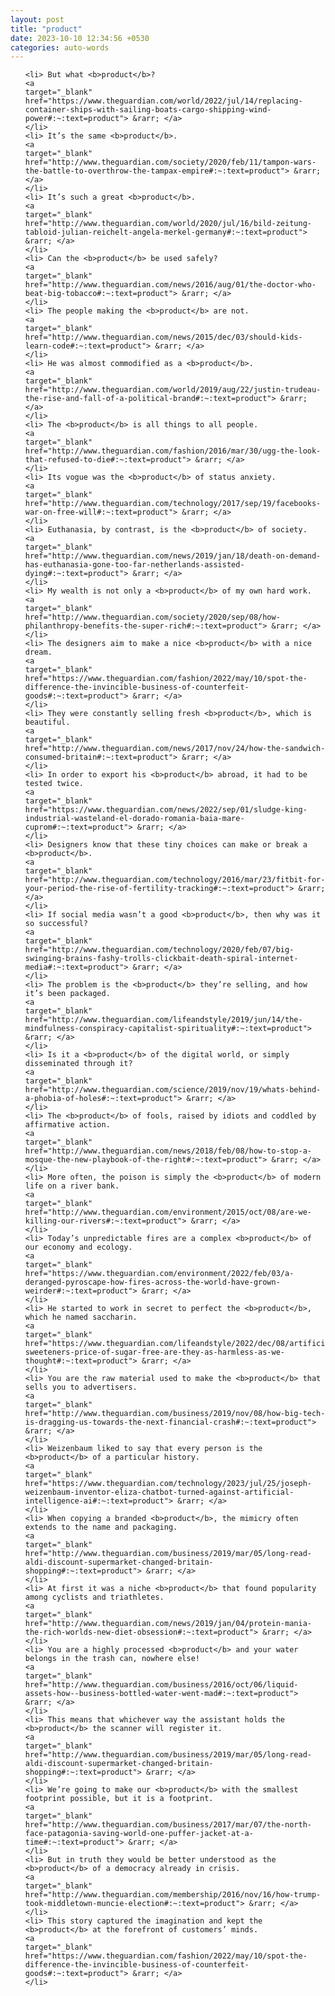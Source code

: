 ```yaml
---
layout: post
title: "product"
date: 2023-10-10 12:34:56 +0530
categories: auto-words
---
```

<ol>

    <li> But what <b>product</b>?
    <a 
    target="_blank" 
    href="https://www.theguardian.com/world/2022/jul/14/replacing-container-ships-with-sailing-boats-cargo-shipping-wind-power#:~:text=product"> &rarr; </a>
    </li>
    <li> It’s the same <b>product</b>.
    <a 
    target="_blank" 
    href="http://www.theguardian.com/society/2020/feb/11/tampon-wars-the-battle-to-overthrow-the-tampax-empire#:~:text=product"> &rarr; </a>
    </li>
    <li> It’s such a great <b>product</b>.
    <a 
    target="_blank" 
    href="http://www.theguardian.com/world/2020/jul/16/bild-zeitung-tabloid-julian-reichelt-angela-merkel-germany#:~:text=product"> &rarr; </a>
    </li>
    <li> Can the <b>product</b> be used safely?
    <a 
    target="_blank" 
    href="http://www.theguardian.com/news/2016/aug/01/the-doctor-who-beat-big-tobacco#:~:text=product"> &rarr; </a>
    </li>
    <li> The people making the <b>product</b> are not.
    <a 
    target="_blank" 
    href="http://www.theguardian.com/news/2015/dec/03/should-kids-learn-code#:~:text=product"> &rarr; </a>
    </li>
    <li> He was almost commodified as a <b>product</b>.
    <a 
    target="_blank" 
    href="http://www.theguardian.com/world/2019/aug/22/justin-trudeau-the-rise-and-fall-of-a-political-brand#:~:text=product"> &rarr; </a>
    </li>
    <li> The <b>product</b> is all things to all people.
    <a 
    target="_blank" 
    href="http://www.theguardian.com/fashion/2016/mar/30/ugg-the-look-that-refused-to-die#:~:text=product"> &rarr; </a>
    </li>
    <li> Its vogue was the <b>product</b> of status anxiety.
    <a 
    target="_blank" 
    href="http://www.theguardian.com/technology/2017/sep/19/facebooks-war-on-free-will#:~:text=product"> &rarr; </a>
    </li>
    <li> Euthanasia, by contrast, is the <b>product</b> of society.
    <a 
    target="_blank" 
    href="http://www.theguardian.com/news/2019/jan/18/death-on-demand-has-euthanasia-gone-too-far-netherlands-assisted-dying#:~:text=product"> &rarr; </a>
    </li>
    <li> My wealth is not only a <b>product</b> of my own hard work.
    <a 
    target="_blank" 
    href="http://www.theguardian.com/society/2020/sep/08/how-philanthropy-benefits-the-super-rich#:~:text=product"> &rarr; </a>
    </li>
    <li> The designers aim to make a nice <b>product</b> with a nice dream.
    <a 
    target="_blank" 
    href="https://www.theguardian.com/fashion/2022/may/10/spot-the-difference-the-invincible-business-of-counterfeit-goods#:~:text=product"> &rarr; </a>
    </li>
    <li> They were constantly selling fresh <b>product</b>, which is beautiful.
    <a 
    target="_blank" 
    href="http://www.theguardian.com/news/2017/nov/24/how-the-sandwich-consumed-britain#:~:text=product"> &rarr; </a>
    </li>
    <li> In order to export his <b>product</b> abroad, it had to be tested twice.
    <a 
    target="_blank" 
    href="https://www.theguardian.com/news/2022/sep/01/sludge-king-industrial-wasteland-el-dorado-romania-baia-mare-cuprom#:~:text=product"> &rarr; </a>
    </li>
    <li> Designers know that these tiny choices can make or break a <b>product</b>.
    <a 
    target="_blank" 
    href="http://www.theguardian.com/technology/2016/mar/23/fitbit-for-your-period-the-rise-of-fertility-tracking#:~:text=product"> &rarr; </a>
    </li>
    <li> If social media wasn’t a good <b>product</b>, then why was it so successful?
    <a 
    target="_blank" 
    href="http://www.theguardian.com/technology/2020/feb/07/big-swinging-brains-fashy-trolls-clickbait-death-spiral-internet-media#:~:text=product"> &rarr; </a>
    </li>
    <li> The problem is the <b>product</b> they’re selling, and how it’s been packaged.
    <a 
    target="_blank" 
    href="http://www.theguardian.com/lifeandstyle/2019/jun/14/the-mindfulness-conspiracy-capitalist-spirituality#:~:text=product"> &rarr; </a>
    </li>
    <li> Is it a <b>product</b> of the digital world, or simply disseminated through it?
    <a 
    target="_blank" 
    href="http://www.theguardian.com/science/2019/nov/19/whats-behind-a-phobia-of-holes#:~:text=product"> &rarr; </a>
    </li>
    <li> The <b>product</b> of fools, raised by idiots and coddled by affirmative action.
    <a 
    target="_blank" 
    href="http://www.theguardian.com/news/2018/feb/08/how-to-stop-a-mosque-the-new-playbook-of-the-right#:~:text=product"> &rarr; </a>
    </li>
    <li> More often, the poison is simply the <b>product</b> of modern life on a river bank.
    <a 
    target="_blank" 
    href="http://www.theguardian.com/environment/2015/oct/08/are-we-killing-our-rivers#:~:text=product"> &rarr; </a>
    </li>
    <li> Today’s unpredictable fires are a complex <b>product</b> of our economy and ecology.
    <a 
    target="_blank" 
    href="https://www.theguardian.com/environment/2022/feb/03/a-deranged-pyroscape-how-fires-across-the-world-have-grown-weirder#:~:text=product"> &rarr; </a>
    </li>
    <li> He started to work in secret to perfect the <b>product</b>, which he named saccharin.
    <a 
    target="_blank" 
    href="https://www.theguardian.com/lifeandstyle/2022/dec/08/artificial-sweeteners-price-of-sugar-free-are-they-as-harmless-as-we-thought#:~:text=product"> &rarr; </a>
    </li>
    <li> You are the raw material used to make the <b>product</b> that sells you to advertisers.
    <a 
    target="_blank" 
    href="http://www.theguardian.com/business/2019/nov/08/how-big-tech-is-dragging-us-towards-the-next-financial-crash#:~:text=product"> &rarr; </a>
    </li>
    <li> Weizenbaum liked to say that every person is the <b>product</b> of a particular history.
    <a 
    target="_blank" 
    href="https://www.theguardian.com/technology/2023/jul/25/joseph-weizenbaum-inventor-eliza-chatbot-turned-against-artificial-intelligence-ai#:~:text=product"> &rarr; </a>
    </li>
    <li> When copying a branded <b>product</b>, the mimicry often extends to the name and packaging.
    <a 
    target="_blank" 
    href="http://www.theguardian.com/business/2019/mar/05/long-read-aldi-discount-supermarket-changed-britain-shopping#:~:text=product"> &rarr; </a>
    </li>
    <li> At first it was a niche <b>product</b> that found popularity among cyclists and triathletes.
    <a 
    target="_blank" 
    href="http://www.theguardian.com/news/2019/jan/04/protein-mania-the-rich-worlds-new-diet-obsession#:~:text=product"> &rarr; </a>
    </li>
    <li> You are a highly processed <b>product</b> and your water belongs in the trash can, nowhere else!
    <a 
    target="_blank" 
    href="http://www.theguardian.com/business/2016/oct/06/liquid-assets-how--business-bottled-water-went-mad#:~:text=product"> &rarr; </a>
    </li>
    <li> This means that whichever way the assistant holds the <b>product</b> the scanner will register it.
    <a 
    target="_blank" 
    href="http://www.theguardian.com/business/2019/mar/05/long-read-aldi-discount-supermarket-changed-britain-shopping#:~:text=product"> &rarr; </a>
    </li>
    <li> We’re going to make our <b>product</b> with the smallest footprint possible, but it is a footprint.
    <a 
    target="_blank" 
    href="http://www.theguardian.com/business/2017/mar/07/the-north-face-patagonia-saving-world-one-puffer-jacket-at-a-time#:~:text=product"> &rarr; </a>
    </li>
    <li> But in truth they would be better understood as the <b>product</b> of a democracy already in crisis.
    <a 
    target="_blank" 
    href="http://www.theguardian.com/membership/2016/nov/16/how-trump-took-middletown-muncie-election#:~:text=product"> &rarr; </a>
    </li>
    <li> This story captured the imagination and kept the <b>product</b> at the forefront of customers’ minds.
    <a 
    target="_blank" 
    href="https://www.theguardian.com/fashion/2022/may/10/spot-the-difference-the-invincible-business-of-counterfeit-goods#:~:text=product"> &rarr; </a>
    </li>